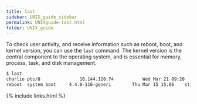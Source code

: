 ```yaml
---
title: last
sidebar: UNIX_guide_sidebar
permalink: UNIXguide-last.html
folder: UNIX_guide
---
```


To check user activity, and receive information such as reboot, boot, and
kernel version, you can use the  `last` command.
The kernel version is the central component to the operating system, and is
essential for memory, process, task, and disk management.
```bash
$ last
charlie	pts/8				10.144.120.74			Wed Mar 21 09:20	still logged in
reboot	system boot		4.4.0-116-generi		Thu Mar 15 15:06	still running
```

{% include links.html %}
